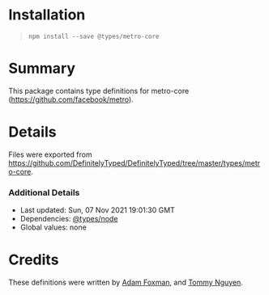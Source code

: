 # Installation
> `npm install --save @types/metro-core`

# Summary
This package contains type definitions for metro-core (https://github.com/facebook/metro).

# Details
Files were exported from https://github.com/DefinitelyTyped/DefinitelyTyped/tree/master/types/metro-core.

### Additional Details
 * Last updated: Sun, 07 Nov 2021 19:01:30 GMT
 * Dependencies: [@types/node](https://npmjs.com/package/@types/node)
 * Global values: none

# Credits
These definitions were written by [Adam Foxman](https://github.com/afoxman), and [Tommy Nguyen](https://github.com/tido64).
